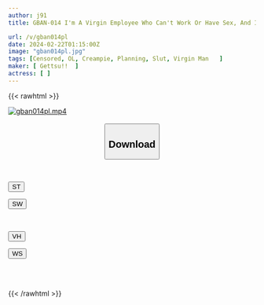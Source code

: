 ```yaml
---
author: j91
title: GBAN-014 I'm A Virgin Employee Who Can't Work Or Have Sex, And I Was Working Overtime Again Today... This Is A Dream-like Story Where I Was Forced To Take Sleeping Pills By The Hard-working Office Lady That Everyone In The Company Admired, And Before I Knew It, I Was Being Fucked.

url: /v/gban014pl
date: 2024-02-22T01:15:00Z
image: "gban014pl.jpg"
tags: [Censored, OL, Creampie, Planning, Slut, Virgin Man	]
maker: [ Gettsu!!  ]
actress: [ ]
---
```



{{< rawhtml >}}

<div class="video" data-videoid="mPxD0ba1dACbrVX">
    <a href="javascript:;">
        <img src="/v/gban014pl/gban014pl.jpg" width="WIDTH" height="HEIGHT" alt="gban014pl.mp4" loading="lazy">
    </a>
</div>

<script type="text/javascript" src="https://j91.asia/asset/on-demand-st.js"></script>

<br>
  <link rel="stylesheet" href="https://j91.asia/asset/bs5.css">
  
  <center>
  <button class="btn btn-primary" type="button" data-bs-toggle="collapse" data-bs-target=".multi-collapse" aria-expanded="false" aria-controls="multiCollapseExample1 multiCollapseExample2"><h2>Download</h2></button></center>
</p>
<div class="row">
  <div class="col">
    <div class="collapse multi-collapse" id="multiCollapseExample1">
      <div class="card card-body">
	      	      <br>
<div class="buttons">  
<p><a href="https://streamtape.to/v/mPxD0ba1dACbrVX" target="_blank"><button class="btn-hover color-3"><i class="fa fa-download"></i> ST</button></a></p>
<p><a href="https://cdnwish.com/n6021l6fk4sc" target="_blank"><button class="btn-hover color-2"><i class="fa fa-download"></i> SW</button></a></p></div>
    </div>
  </div>
</div>
  <div class="col">
    <div class="collapse multi-collapse" id="multiCollapseExample2">
      <div class="card card-body">
	      <br>
<div class="buttons">
<p><a href="https://vidhidepro.com/f/dh6ne4in1ap1"><button class="btn-hover color-9"><i class="fa fa-download"></i> VH</button></a></p>
<p><a href="https://wolfstream.tv/1m0kynhehdd0"><button class="btn-hover color-8"><i class="fa fa-download"></i> WS</button></a></p></div>
<br><br>
      </div>
    </div>
  </div>
</div>

{{< /rawhtml >}}